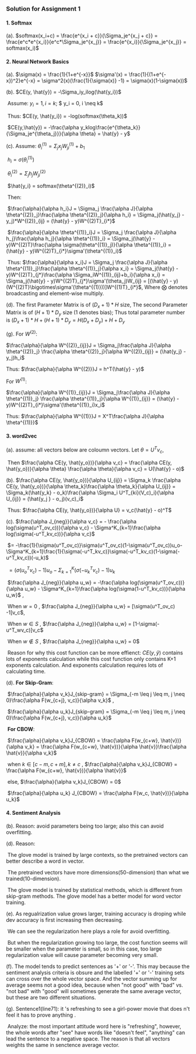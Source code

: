 ### Solution for Assignment 1

#### 1. Softmax

(a). $softmax(x_i+c) = \frac{e^{x_i + c}}{\Sigma_je^{x_j + c}} = \frac{e^c*e^{x_i}}{e^c*\Sigma_je^{x_j}} = \frac{e^{x_i}}{\Sigma_je^{x_j}} = softmax(x_i)$

#### 2. Neural Network Basics

(a). $\sigma(x) = \frac{1}{1+e^{-x}}$ 		$\sigma'(x) = \frac{1}{(1+e^{-x})^2}e^{-x} = \sigma^2(x)(\frac{1}{\sigma(x)} -1) = \sigma(x)(1-\sigma(x))$

(b). $CE(y, \hat{y}) = -\Sigma_iy_ilog(\hat{y_i})$

​	Assume:   $y_i = 1, i = k;$     $ y_i = 0, i \neq k$

​	Thus:        $CE(y, \hat{y_i}) = -log(softmax(\theta_k))$

​			  $CE(y,\hat{y}) = -\frac{\alpha y_klog\frac{e^{\theta_k}}{\Sigma_je^{\theta_j}}}{\alpha \theta} = \hat{y} - y$

(c). Assume:	  $\theta^{(1)}_i = \Sigma_j x_jW^{(1)}_{ji} + b_1$

​			 $h_i = \sigma(\theta^{(1)}_i)$

​		 	$\theta^{(2)}_i = \Sigma_jh_jW^{(2)}_{ji}$

​	       		$\hat{y_i} = softmax(\theta^{(2)}_i)$

​	Then:

​		$\frac{\alpha}{\alpha h_i}J = \Sigma_j \frac{\alpha J}{\alpha \theta^{(2)}_j}\frac{\alpha \theta^{(2)}_j}{\alpha h_i} = \Sigma_j(\hat{y_j} - y_j)*W^{(2)}_{ij} = (\hat{y} - y)W^{(2)T}_{i*}$

​		$\frac{\alpha}{\alpha \theta^{(1)}_i}J = \Sigma_j \frac{\alpha J}{\alpha h_j}\frac{\alpha h_j}{\alpha \theta^{(1)}_i} = \Sigma_j(\hat{y} - y)W^{(2)T}\frac{\alpha \sigma(\theta^{(1)}_j)}{\alpha \theta^{(1)}_i} = (\hat{y} - y)W^{(2)T}_{i*}\sigma'(\theta^{(1)}_i)$

​	Thus:		$\frac{\alpha}{\alpha x_i}J = \Sigma_j \frac{\alpha J}{\alpha \theta^{(1)}_j}\frac{\alpha \theta^{(1)}_j}{\alpha x_i} = \Sigma_j(\hat{y} - y)W^{(2)T}_{j*}\frac{\alpha \Sigma_iW^{(1)}_{ij}+b_i}{\alpha x_i} = \Sigma_j(\hat{y} - y)W^{(2)T}_{j*}\sigma'(\theta_j)W_{ij} = [(\hat{y} - y)(W^{(2)T}\bigotimes\sigma'(\theta^{(1)}))]W^{(1)T}_{i*}$, Where $\bigotimes$ denotes broadcasting and element-wise multiply.

(d). The first Parameter Matrix is of $(D_x + 1)*H$ size, The second Parameter Matrix is of  $(H+1)*D_y$ size (1 denotes bias); Thus total parameter number is $(D_x+1)*H + (H+1)*D_y = H(D_x+D_y) + H + D_y$

(g). For $W^{(2)}$:

 $\frac{\alpha}{\alpha W^{(2)}_{ij}}J = \Sigma_j\frac{\alpha J}{\alpha \theta^{(2)}_j} \frac{\alpha \theta^{(2)}_j}{\alpha W^{(2)}_{ij}} = (\hat{y_j} - y_j)h_i$

Thus: $\frac{\alpha}{\alpha W^{(2)}}J = h^T(\hat{y} - y)$

For $W^{(1)}$:

$\frac{\alpha}{\alpha W^{(1)}_{ij}}J = \Sigma_j\frac{\alpha J}{\alpha \theta^{(1)}_j} \frac{\alpha \theta^{(1)}_j}{\alpha W^{(1)}_{ij}} = (\hat{y} - y)W^{(2)T}_{i*}\sigma'(\theta^{(1)}_i)x_i$

Thus: $\frac{\alpha}{\alpha W^{(1)}}J = X^T\frac{\alpha J}{\alpha \theta^{(1)}}$



#### 3. word2vec

(a).   assume: all vectors below are coloumn vectors. Let $\theta = U^Tv_c$,

​	Then $\frac{\alpha CE(y, \hat{y_o})}{\alpha v_c} = \frac{\alpha CE(y, \hat{y_o})}{\alpha \theta} \frac{\alpha \theta}{\alpha v_c} = U(\hat{y} - o)$ 

(b).  $\frac{\alpha CE(y, \hat{y_o})}{\alpha U_{ij}} = \Sigma_k \frac{\alpha CE(y, \hat{y_o})}{\alpha \theta_k}\frac{\alpha \theta_k}{\alpha U_{ij}} = \Sigma_k(\hat{y_k} - o_k)\frac{\alpha \Sigma_i U^T_{ki}(V_c)_i}{\alpha U_{ij}} = (\hat{y_j } - o_j)(v_c)_i$ 

​	Thus: $\frac{\alpha CE(y, \hat{y_o})}{\alpha U} = v_c(\hat{y} - o)^T$

(c).  $\frac{\alpha J_{neg}}{\alpha v_c} = - \frac{\alpha log(\sigma(u^T_ov_c))}{\alpha v_c} - \Sigma^K_{k=1}\frac{\alpha log(\sigma(-u^T_kv_c))}{\alpha v_c}$ 

​                 $= -\frac{1}{\sigma(u^T_ov_c)}\sigma(u^T_ov_c)(1-\sigma(u^T_ov_c))u_o-\Sigma^K_{k=1}\frac{1}{\sigma(-u^T_kv_c)}\sigma(-u^T_kv_c)(1-\sigma(-u^T_kv_c))(-u_k)$

​	       	$= (\sigma(u^T_ov_c) - 1)u_o - \Sigma^K_{k=1}(\sigma(-u^T_kv_c) - 1)u_k$

​	$\frac{\alpha J_{neg}}{\alpha u_w} = -\frac{\alpha log(\sigma(u^T_ov_c))}{\alpha u_w} - \Sigma^K_{k=1}\frac{\alpha log(\sigma(1-u^T_kv_c))}{\alpha u_w}$ ,

​	When $w = 0$ , $\frac{\alpha J_{neg}}{\alpha u_w} = [\sigma(u^T_ov_c) -1]v_c$,

​	When $w \in S$ ,  $\frac{\alpha J_{neg}}{\alpha u_w} = [1-\sigma(-u^T_wv_c)]v_c$

​	When $w \notin S$ , $\frac{\alpha J_{neg}}{\alpha u_w} = 0$

​	Reason for why this cost function can be more effienct: $CE(y, \hat{y})$ contains lots of exponents calculation while this cost function only contains K+1 exponents calculation. And exponents calculation requires lots of calculating time.

(d).  **For Skip-Gram**:

​	$\frac{\alpha}{\alpha v_k}J_{skip-gram} = \Sigma_{-m \leq j \leq m, j \neq 0}\frac{\alpha F(w_{c+j}, v_c)}{\alpha v_k}$  ,

​	$\frac{\alpha}{\alpha u_k}J_{skip-gram} = \Sigma_{-m \leq j \leq m, j \neq 0}\frac{\alpha F(w_{c+j}, v_c)}{\alpha u_k}$

​	**For CBOW**:

​	$\frac{\alpha}{\alpha v_k}J_{CBOW} =  \frac{\alpha F(w_{c+w}, \hat{v})}{\alpha v_k} = \frac{\alpha F(w_{c+w}, \hat{v})}{\alpha \hat{v}}\frac{\alpha \hat{v}}{\alpha v_k}$

​	when $k \in [c-m,c+m], k \neq c$ , $\frac{\alpha}{\alpha v_k}J_{CBOW} = \frac{\alpha F(w_{c+w}, \hat{v})}{\alpha \hat{v}}$

​	else, $\frac{\alpha}{\alpha v_k}J_{CBOW} = 0$ 

​	$\frac{\alpha}{\alpha u_k} J_{CBOW} = \frac{\alpha F(w_c, \hat{v})}{\alpha u_k}$ 	



#### 4. Sentiment Analysis

(b). Reason: avoid parameters being too large; also this can avoid overfitting.

(d). Reason: 

​	The glove model is trained by large contexts, so the pretrained vectors can better describe a word in vector.

​	The pretrained vectors have more dimensions(50-dimension) than what we trained(10-dimension).

​	The glove model is trained by statistical methods, which is different from skip-gram methods. The glove model has a better model for word vector training.

(e).  As regualrization value grows larger, training accuracy is droping while dev accuracy is first increasing then decreasing.

​	We can see the regularization here plays a role for avoid overfitting.

​	But when the regularization growing too large, the cost function seems will be smaller when the parameter is small, so in this case, too large regularization value will cause parameter becoming very small.

(f). The model tends to predict sentences as '+' or '-'. This may because the sentiment analysis criteria is obsure and the labelled '+' or '-' training sets can cross over the whole vector space. And the vector summing up for average seems not a good idea, because when "not good" with "bad" vs. "not bad" with "good" will sometimes generate the same average vector, but these are two different situations.

(g). Sentence1(line71): it 's refreshing to see a girl-power movie that does n't feel it has to prove anything .

​	Analyze: the most important attitude word here is "refreshing", however, the whole words after "see" have words like "doesn't feel", "anything" can lead the sentence to a negative space. The reason is that all vectors weights the same in senctence average vector.